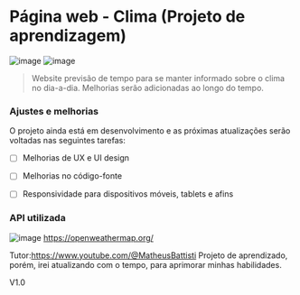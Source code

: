 # Página web - Clima (Projeto de aprendizagem)


![image](https://github.com/CristianAnd/clima-app/assets/61318221/c1c21ca1-ef02-4ee5-bc58-2e30dad89548)
![image](https://github.com/CristianAnd/clima-app/assets/61318221/e7ecc6b9-8fc2-43a1-add6-b7b7b15c2417)

> Website previsão de tempo para se manter informado sobre o clima no dia-a-dia.
Melhorias serão adicionadas ao longo do tempo.

 ### Ajustes e melhorias
 O projeto ainda está em desenvolvimento e as próximas atualizações serão voltadas nas seguintes tarefas:
- [ ] Melhorias de UX e UI design
- [ ] Melhorias no código-fonte
- [ ] Responsividade para dispositivos móveis, tablets e afins

      

 ### API utilizada
![image](https://github.com/CristianAnd/clima-app/assets/61318221/65c4f948-01fe-4930-856a-06d384767160)
https://openweathermap.org/


Tutor:https://www.youtube.com/@MatheusBattisti
Projeto de aprendizado, porém, irei atualizando com o tempo, para aprimorar minhas habilidades. 

V1.0
